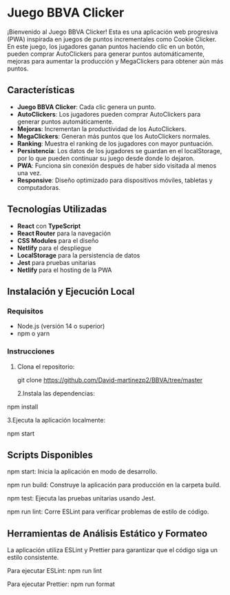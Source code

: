 # Juego BBVA Clicker

¡Bienvenido al Juego BBVA Clicker! Esta es una aplicación web progresiva (PWA) inspirada en juegos de puntos incrementales como Cookie Clicker. En este juego, los jugadores ganan puntos haciendo clic en un botón, pueden comprar AutoClickers para generar puntos automáticamente, mejoras para aumentar la producción y MegaClickers para obtener aún más puntos.

## Características

- **Juego BBVA Clicker**: Cada clic genera un punto.
- **AutoClickers**: Los jugadores pueden comprar AutoClickers para generar puntos automáticamente.
- **Mejoras**: Incrementan la productividad de los AutoClickers.
- **MegaClickers**: Generan más puntos que los AutoClickers normales.
- **Ranking**: Muestra el ranking de los jugadores con mayor puntuación.
- **Persistencia**: Los datos de los jugadores se guardan en el localStorage, por lo que pueden continuar su juego desde donde lo dejaron.
- **PWA**: Funciona sin conexión después de haber sido visitada al menos una vez.
- **Responsive**: Diseño optimizado para dispositivos móviles, tabletas y computadoras.

## Tecnologías Utilizadas

- **React** con **TypeScript**
- **React Router** para la navegación
- **CSS Modules** para el diseño
- **Netlify** para el despliegue
- **LocalStorage** para la persistencia de datos
- **Jest** para pruebas unitarias
- **Netlify** para el hosting de la PWA

## Instalación y Ejecución Local

### Requisitos

- Node.js (versión 14 o superior)
- npm o yarn

### Instrucciones

1. Clona el repositorio:

   git clone https://github.com/David-martinezp2/BBVA/tree/master


   2.Instala las dependencias:

  npm install

   3.Ejecuta la aplicación localmente:

  npm start


## Scripts Disponibles

npm start: Inicia la aplicación en modo de desarrollo.

npm run build: Construye la aplicación para producción en la carpeta build.

npm test: Ejecuta las pruebas unitarias usando Jest.

npm run lint: Corre ESLint para verificar problemas de estilo de código.


## Herramientas de Análisis Estático y Formateo

La aplicación utiliza ESLint y Prettier para garantizar que el código siga un estilo consistente.

Para ejecutar ESLint:
npm run lint

Para ejecutar Prettier:
npm run format



